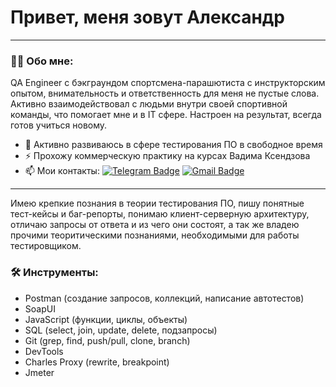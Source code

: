 # Привет, меня зовут Александр

---

### :man_technologist: Обо мне:

QA Engineer с бэкграундом спортсмена-парашютиста с инструкторским опытом, внимательность и ответственность для меня не пустые слова. Активно взаимодействовал с людьми внутри своей спортивной команды, что помогает мне и в IT сфере. Настроен на результат, всегда готов учиться новому.

- :telescope: Активно развиваюсь в сфере тестирования ПО в свободное время
- :zap: Прохожу коммерческую практику на курсах Вадима Ксендзова
- :mailbox: Мои контакты: [![Telegram Badge](https://img.shields.io/badge/-AN_Klimov-blue?style=flat&logo=Telegram&logoColor=white)](https://t.me/AN_Klimov) [![Gmail Badge](https://img.shields.io/badge/-Gmail-red?style=flat&logo=Gmail&logoColor=white)](mailto:an.kllimov@gmail.com)

---

Имею крепкие познания в теории тестирования ПО, пишу понятные тест-кейсы и баг-репорты, понимаю клиент-серверную архитектуру, отличаю запросы от ответа и из чего они состоят, а так же владею прочими теоритическими познаниями, необходимыми для работы тестировщиком.

### 🛠 Инструменты:

- Postman (создание запросов, коллекций, написание автотестов)
- SoapUI
- JavaScript (функции, циклы, объекты)
- SQL (select, join, update, delete, подзапросы)
- Git (grep, find, push/pull, clone, branch)
- DevTools
- Charles Proxy (rewrite, breakpoint)
- Jmeter
